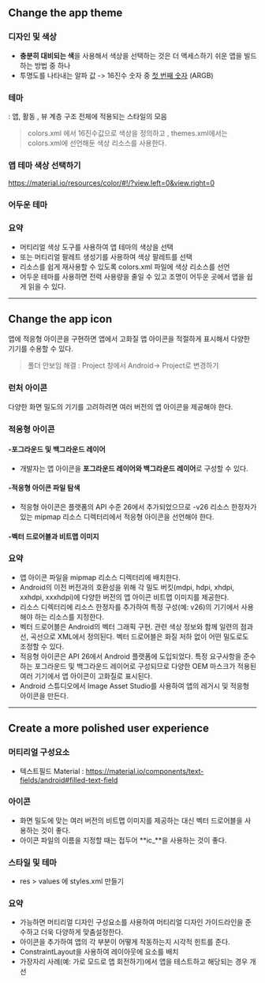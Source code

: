 ## Change the app theme

### 디자인 및 색상
- **충분히 대비되는 색**을 사용해서 색상을 선택하는 것은 더 액세스하기 쉬운 앱을 빌드하는 방법 중 하나
- 투명도를 나타내는 알파 값
    -> 16진수 숫자 중 <u>첫 번째 숫자</u> (ARGB)
### 테마
: 앱, 활동 , 뷰 계층 구조 전체에 적용되는 스타일의 모음
>colors.xml 에서 16진수값으로 색상을 정의하고 , themes.xml에서는 colors.xml에 선언해둔 색상 리소스를 사용한다.
### 앱 테마 색상 선택하기
https://material.io/resources/color/#!/?view.left=0&view.right=0 
### 어두운 테마
### 요약
+ 머티리얼 색상 도구를 사용하여 앱 테마의 색상을 선택
+ 또는 머티리얼 팔레트 생성기를 사용하여 색상 팔레트를 선택
+ 리소스를 쉽게 재사용할 수 있도록 colors.xml 파일에 색상 리소스를 선언
+ 어두운 테마를 사용하면 전력 사용량을 줄일 수 있고 조명이 어두운 곳에서 앱을 쉽게 읽을 수 있다.
---
## Change the app icon

앱에 적응형 아이콘을 구현하면 앱에서 고화질 앱 아이콘을 적절하게 표시해서 다양한 기기를 수용할 수 있다.
>폴더 안보임 해결 : Project 창에서 Android-> Project로 변경하기

### 런처 아이콘
다양한 화면 밀도의 기기를 고려하려면 여러 버전의 앱 아이콘을 제공해야 한다.

### 적응형 아이콘
#### -포그라운드 및 백그라운드 레이어
- 개발자는 앱 아이콘을 **포그라운드 레이어와 백그라운드 레이어**로 구성할 수 있다.
#### -적응형 아이콘 파일 탐색
- 적응형 아이콘은 플랫폼의 API 수준 26에서 추가되었으므로 -v26 리소스 한정자가 있는 mipmap 리소스 디렉터리에서 적응형 아이콘을 선언해야 한다.
#### -벡터 드로어블과 비트맵 이미지
### 요약
+ 앱 아이콘 파일을 mipmap 리소스 디렉터리에 배치한다.
+ Android의 이전 버전과의 호환성을 위해 각 밀도 버킷(mdpi, hdpi, xhdpi, xxhdpi, xxxhdpi)에 다양한 버전의 앱 아이콘 비트맵 이미지를 제공한다.
+ 리소스 디렉터리에 리소스 한정자를 추가하여 특정 구성(예: v26)의 기기에서 사용해야 하는 리소스를 지정한다.
+ 벡터 드로어블은 Android의 벡터 그래픽 구현. 관련 색상 정보와 함께 일련의 점과 선, 곡선으로 XML에서 정의된다. 벡터 드로어블은 화질 저하 없이 어떤 밀도로도 조정할 수 있다.
+ 적응형 아이콘은 API 26에서 Android 플랫폼에 도입되었다. 특정 요구사항을 준수하는 포그라운드 및 백그라운드 레이어로 구성되므로 다양한 OEM 마스크가 적용된 여러 기기에서 앱 아이콘이 고화질로 표시된다.
+ Android 스튜디오에서 Image Asset Studio를 사용하여 앱의 레거시 및 적응형 아이콘을 만든다.
---
## Create a more polished user experience
### 머티리얼 구성요소
- 텍스트필드 Material : https://material.io/components/text-fields/android#filled-text-field
### 아이콘
- 화면 밀도에 맞는 여러 버전의 비트맵 이미지를 제공하는 대신 벡터 드로어블을 사용하는 것이 좋다.
- 아이콘 파일의 이름을 지정할 때는 접두어 **ic_**을 사용하는 것이 좋다.
### 스타일 및 테마
- res > values 에 styles.xml 만들기
### 요약
+ 가능하면 머티리얼 디자인 구성요소를 사용하여 머티리얼 디자인 가이드라인을 준수하고 더욱 다양하게 맞춤설정한다.
+ 아이콘을 추가하여 앱의 각 부분이 어떻게 작동하는지 시각적 힌트를 준다.
+ ConstraintLayout을 사용하여 레이아웃에 요소를 배치
+ 가장자리 사례(예: 가로 모드로 앱 회전하기)에서 앱을 테스트하고 해당되는 경우 개선
 
